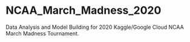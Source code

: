 # NCAA_March_Madness_2020
Data Analysis and Model Building for 2020 Kaggle/Google Cloud NCAA March Madness Tournament.
